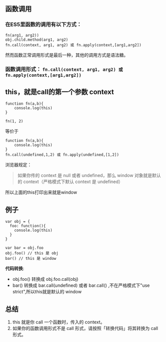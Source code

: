 ## 函数调用
### 在ES5里函数的调用有以下方式：
```
fn(arg1, arg2)) 
obj.child.method(arg1, arg2)
fn.call(context, arg1, arg2) 或 fn.apply(context,[arg1,arg2])
```

然而函数正常调用形式是最后一种，其他的调用方式是语法糖。
### 函数调用形式： `fn.call(context, arg1, arg2) 或 fn.apply(context,[arg1,arg2])`
## this，就是call的第一个参数 context
```
function fn(a,b){
    console.log(this)
}

fn(1, 2)
```
等价于
```
function fn(a,b){
    console.log(this)
}
fn.call(undefined,1,2) 或 fn.apply(undefined,[1,2])
```
浏览器规定：
> 如果你传的 context 是 null 或者 undefined，那么 window 对象就是默认的 context（严格模式下默认 context 是 undefined）

所以上面的this打印出来就是window

## 例子
```
var obj = {
  foo: function(){
    console.log(this)
  }
}

var bar = obj.foo
obj.foo() // this 是 obj
bar() // this 是 window
```
**代码转换**: 
 - obj.foo() 转换成 obj.foo.call(obj)
 - bar() 转换成 bar.call(undefined) 或者 bar.call() ,不在严格模式下"use strict",所以this就是默认的 window
 
 ## 总结
 1. this 就是你 call 一个函数时，传入的 context。
 2. 如果你的函数调用形式不是 call 形式，请按照「转换代码」将其转换为 call 形式。
